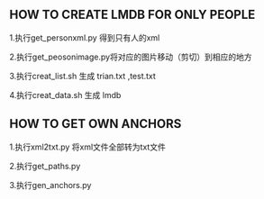 ## HOW TO CREATE LMDB FOR ONLY PEOPLE

1.执行get_personxml.py  得到只有人的xml

2.执行get_peosonimage.py将对应的图片移动（剪切）到相应的地方

3.执行creat_list.sh  生成 trian.txt ,test.txt 

4.执行creat_data.sh 生成 lmdb

## HOW TO GET OWN ANCHORS

1.执行xml2txt.py    将xml文件全部转为txt文件

2.执行get_paths.py  

3.执行gen_anchors.py 

